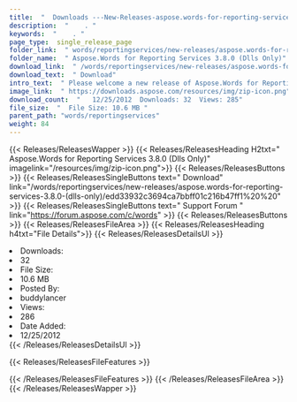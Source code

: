```yaml
---
title:  "  Downloads ---New-Releases-aspose.words-for-reporting-services-3.8.0-(dlls-only) . " 
description:  "    . " 
keywords:  "    . " 
page_type:  single_release_page
folder_link:  " words/reportingservices/new-releases/aspose.words-for-reporting-services-3.8.0-(dlls-only)/"
folder_name:  " Aspose.Words for Reporting Services 3.8.0 (Dlls Only)"
download_link:  " /words/reportingservices/new-releases/aspose.words-for-reporting-services-3.8.0-(dlls-only)/edd33932c3694ca7bbff01c216b47ff1"
download_text:  " Download"
intro_text:  " Please welcome a new release of Aspose.Words for Reporting Services. This releas..."
image_link:  " https://downloads.aspose.com/resources/img/zip-icon.png"
download_count:  "   12/25/2012  Downloads: 32  Views: 285"
file_size:  "  File Size: 10.6 MB "
parent_path: "words/reportingservices"
weight: 84 
---
```


{{< Releases/ReleasesWapper >}}
  {{< Releases/ReleasesHeading H2txt=" Aspose.Words for Reporting Services 3.8.0 (Dlls Only)" imagelink="/resources/img/zip-icon.png">}}
  {{< Releases/ReleasesButtons >}}
    {{< Releases/ReleasesSingleButtons text=" Download" link="/words/reportingservices/new-releases/aspose.words-for-reporting-services-3.8.0-(dlls-only)/edd33932c3694ca7bbff01c216b47ff1%20%20" >}}
    {{< Releases/ReleasesSingleButtons text=" Support Forum " link="https://forum.aspose.com/c/words" >}}
  {{< Releases/ReleasesButtons >}}
  {{< Releases/ReleasesFileArea >}}
    {{< Releases/ReleasesHeading h4txt="File Details">}}
    {{< Releases/ReleasesDetailsUl >}}
             <li>Downloads:</li><li>32</li><li>File Size:</li><li>10.6 MB</li><li>Posted By:</li><li>buddylancer</li><li>Views:</li><li>286</li><li>Date Added:</li><li>12/25/2012</li>
    {{< /Releases/ReleasesDetailsUl >}}

  {{< Releases/ReleasesFileFeatures >}}
      
  {{< /Releases/ReleasesFileFeatures >}}
 {{< /Releases/ReleasesFileArea >}}
{{< /Releases/ReleasesWapper >}}


